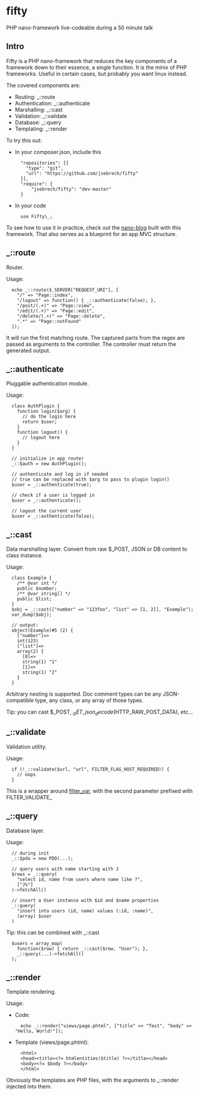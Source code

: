# fifty
PHP nano-framework live-codeable during a 50 minute talk

## Intro

Fifty is a PHP nano-framework that reduces the key components of a framework down to their essence, a single function.
It is the minix of PHP frameworks. Useful in certain cases, but probably you want linux instead.

The covered components are:

* Routing: _::route
* Authentication: _::authenticate
* Marshalling: _::cast
* Validation: _::validate
* Database: _::query
* Templating: _::render

To try this out:

- In your composer.json, include this

        "repositories": [{
          "type": "git",
          "url": "https://github.com/jsebrech/fifty"
        }],
        "require": {
            "jsebrech/fifty": "dev-master"
        }

- In your code

        use Fifty\_;

To see how to use it in practice, check out the [nano-blog](https://github.com/jsebrech/fiftyblog) built with this framework.
That also serves as a blueprint for an app MVC structure.

## _::route

Router.
 
Usage:

      echo _::route($_SERVER["REQUEST_URI"], [
        "/" => "Page::index",
        "/logout" => function() { _::authenticate(false); },
        "/post/(.+)" => "Page::view",
        "/edit/(.+)" => "Page::edit",
        "/delete/(.+)" => "Page::delete",
        ".*" => "Page::notFound"
      ]);

It will run the first matching route.
The captured parts from the regex are passed as arguments to the controller.
The controller must return the generated output.

## _::authenticate

Pluggable authentication module.
 
Usage:

      class AuthPlugin {
        function login($arg) {
          // do the login here
          return $user;
        }
        function logout() {
          // logout here
        }
      }
      
      // initialize in app router
      _::$auth = new AuthPlugin();
      
      // authenticate and log in if needed
      // true can be replaced with $arg to pass to plugin login()
      $user = _::authenticate(true);
      
      // check if a user is logged in
      $user = _::authenticate();
      
      // logout the current user
      $user = _::authenticate(false);

## _::cast

Data marshalling layer. Convert from raw $_POST, JSON or DB content to class instance.

Usage:

      class Example {
        /** @var int */
        public $number;
        /** @var string[] */
        public $list;
      }
      $obj = _::cast(["number" => "123foo", "list" => [1, 2]], "Example");
      var_dump($obj);
      
      // output:  
      object(Example)#5 (2) {
        ["number"]=>
        int(123)
        ["list"]=>
        array(2) {
          [0]=>
          string(1) "1"
          [1]=>
          string(1) "2"
        }
      }

Arbitrary nesting is supported. 
Doc comment types can be any JSON-compatible type, any class, or any array of those types.

Tip: you can cast $_POST, $_GET, json_decode($HTTP_RAW_POST_DATA), etc...

## _::validate

Validation utility.

Usage:

      if (!_::validate($url, "url", FILTER_FLAG_HOST_REQUIRED)) {
        // oops
      }

This is a wrapper around [filter_var](http://php.net/manual/en/function.filter-var.php), with the second parameter prefixed with FILTER_VALIDATE_

## _::query

Database layer.

Usage:

      // during init
      _::$pdo = new PDO(...);
      
      // query users with name starting with J
      $rows = _::query(
        "select id, name from users where name like ?",
        ["J%"]
      )->fetchAll()
      
      // insert a User instance with $id and $name properties
      _::query(
        "insert into users (id, name) values (:id, :name)",
        (array) $user
      )

Tip: this can be combined with _::cast

      $users = array_map(
        function($row) { return _::cast($row, "User"); },
        _::query(...)->fetchAll()
      );

## _::render

Template rendering.

Usage:

- Code:

        echo _::render("views/page.phtml", ["title" => "Test", "body" => "Hello, World!"]);
      
- Template (views/page.phtml):

        <html>
        <head><title><?= htmlentities($title) ?></title></head>
        <body><?= $body ?></body>
        </html>
      
Obviously the templates are PHP files, with the arguments to _::render injected into them.
